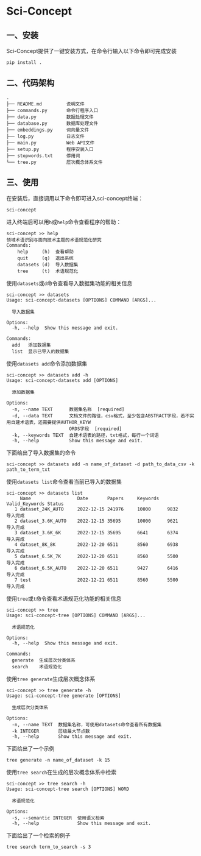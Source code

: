# Sci-Concept

## 一、安装
Sci-Concept提供了一键安装方式，在命令行输入以下命令即可完成安装
```bash
pip install .
```

## 二、代码架构

```
.
├── README.md         说明文件
├── commands.py       命令行程序入口
├── data.py           数据处理文件
├── database.py       数据库处理文件
├── embeddings.py     词向量文件
├── log.py            日志文件
├── main.py           Web API文件
├── setup.py          程序安装入口
├── stopwords.txt     停用词
└── tree.py           层次概念体系文件
```

## 三、使用
在安装后，直接调用以下命令即可进入sci-concept终端：
```bash
sci-concept
```

进入终端后可以用`h`或`help`命令查看程序的帮助：

```
sci-concept >> help
领域术语识别与面向技术主题的术语规范化研究
Commands:     
    help     (h)  查看帮助
    quit     (q)  退出系统
    datasets (d)  导入数据集
    tree     (t)  术语规范化
```

使用`datasets`或`d`命令查看导入数据集功能的相关信息
``` 
sci-concept >> datasets
Usage: sci-concept-datasets [OPTIONS] COMMAND [ARGS]...

  导入数据集

Options:
  -h, --help  Show this message and exit.

Commands:
  add   添加数据集
  list  显示已导入的数据集
```

使用`datasets add`命令添加数据集
``` 
sci-concept >> datasets add -h
Usage: sci-concept-datasets add [OPTIONS]

  添加数据集

Options:
  -n, --name TEXT      数据集名称  [required]
  -d, --data TEXT      文档文件的路径，csv格式，至少包含ABSTRACT字段，若不实用自建术语表，还需要提供AUTHOR_KEYW
                       ORDS字段  [required]
  -k, --keywords TEXT  自建术语表的路径，txt格式，每行一个词语
  -h, --help           Show this message and exit.
```
下面给出了导入数据集的命令
```
sci-concept >> datasets add -n name_of_dataset -d path_to_data_csv -k path_to_term_txt
```
使用`datasets list`命令查看当前已导入的数据集
``` 
sci-concept >> datasets list
     Name                 Date       Papers     Keywords   Valid_Keywords Status    
   1 dataset_24K_AUTO     2022-12-15 241976     10000      9832           导入完成      
   2 dataset_3.6K_AUTO    2022-12-15 35695      10000      9621           导入完成      
   3 dataset_3.6K_6K      2022-12-15 35695      6641       6374           导入完成      
   4 dataset_8K_8K        2022-12-20 6511       8560       6938           导入完成      
   5 dataset_6.5K_7K      2022-12-20 6511       8560       5500           导入完成      
   6 dataset_6.5K_AUTO    2022-12-20 6511       9427       6416           导入完成      
   7 test                 2022-12-21 6511       8560       5500           导入完成    
```

使用`tree`或`t`命令查看术语规范化功能的相关信息
```
sci-concept >> tree
Usage: sci-concept-tree [OPTIONS] COMMAND [ARGS]...

  术语规范化

Options:
  -h, --help  Show this message and exit.

Commands:
  generate  生成层次分类体系
  search    术语规范化
```
使用`tree generate`生成层次概念体系
``` 
sci-concept >> tree generate -h
Usage: sci-concept-tree generate [OPTIONS]

  生成层次分类体系

Options:
  -n, --name TEXT  数据集名称，可使用datasets命令查看所有数据集
  -k INTEGER       层级最大节点数
  -h, --help       Show this message and exit.
```
下面给出了一个示例
``` 
tree generate -n name_of_dataset -k 15
```
使用`tree search`在生成的层次概念体系中检索
``` 
sci-concept >> tree search -h
Usage: sci-concept-tree search [OPTIONS] WORD

  术语规范化

Options:
  -s, --semantic INTEGER  使用语义检索
  -h, --help              Show this message and exit.
```
下面给出了一个检索的例子
``` 
tree search term_to_search -s 3
```